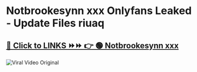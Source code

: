 
 # Notbrookesynn xxx Onlyfans Leaked - Update Files riuaq

## <h2><a href="https://clipsfans.com/Notbrookesynn_xxx&ref=git">🔗 Click to LINKS ⏩⏩ 👉 🟢 Notbrookesynn xxx </a></h2>

<a href="https://clipsfans.com/Notbrookesynn_xxx&ref=git" rel="nofollow" data-target="animated-image.originalLink"><img src="https://i.ibb.co.com/xMMVF88/686577567.gif" alt="Viral Video Original" style="max-width: 100%; display: inline-block;" data-target="animated-image.originalImage"></a>

